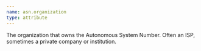 ```yaml
---
name: asn.organization
type: attribute
---
```


The organization that owns the Autonomous System Number. Often an ISP, sometimes a private company or institution.